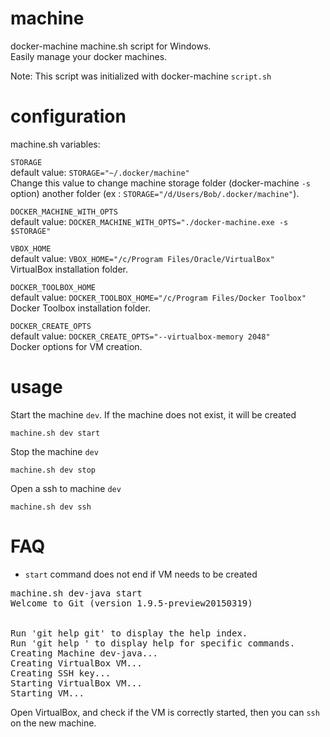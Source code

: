 # machine
docker-machine machine.sh script for Windows.  
Easily manage your docker machines. 

Note: This script was initialized with docker-machine `script.sh`
# configuration
machine.sh variables:

`STORAGE`  
default value: `STORAGE="~/.docker/machine"`  
Change this value to change machine storage folder (docker-machine `-s` option) another folder (ex : `STORAGE="/d/Users/Bob/.docker/machine"`).

`DOCKER_MACHINE_WITH_OPTS`  
default value: `DOCKER_MACHINE_WITH_OPTS="./docker-machine.exe -s $STORAGE"`    

`VBOX_HOME`  
default value: `VBOX_HOME="/c/Program Files/Oracle/VirtualBox"`  
VirtualBox installation folder.

`DOCKER_TOOLBOX_HOME`  
default value: `DOCKER_TOOLBOX_HOME="/c/Program Files/Docker Toolbox"`  
Docker Toolbox installation folder.

`DOCKER_CREATE_OPTS`  
default value: `DOCKER_CREATE_OPTS="--virtualbox-memory 2048"`  
Docker options for VM creation.

# usage
Start the machine ``dev``. If the machine does not exist, it will be created 
<pre><code>machine.sh dev start</code></pre>

Stop the machine ``dev``
<pre><code>machine.sh dev stop</code></pre>

Open a ssh to machine ``dev``
<pre><code>machine.sh dev ssh</code></pre>

# FAQ

- ``start``  command does not end if VM needs to be created
<pre></code>machine.sh dev-java start
Welcome to Git (version 1.9.5-preview20150319)


Run 'git help git' to display the help index.
Run 'git help <command>' to display help for specific commands.
Creating Machine dev-java...
Creating VirtualBox VM...
Creating SSH key...
Starting VirtualBox VM...
Starting VM...
</code></pre>

Open VirtualBox, and check if the VM is correctly started, then you can ``ssh`` on the new machine.